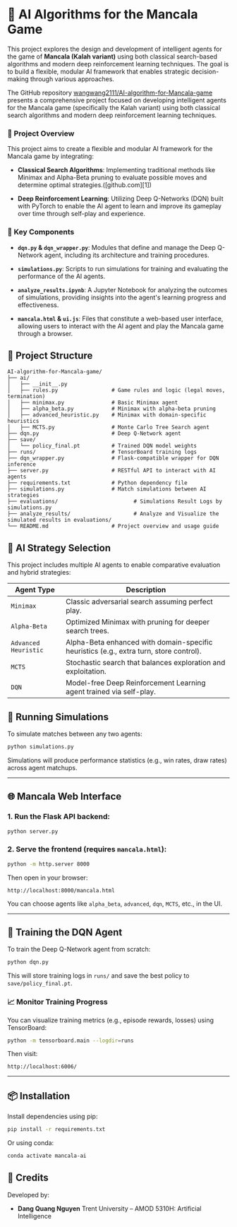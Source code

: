 # 🧠 AI Algorithms for the Mancala Game

This project explores the design and development of intelligent agents for the game of **Mancala (Kalah variant)** using both classical search-based algorithms and modern deep reinforcement learning techniques. The goal is to build a flexible, modular AI framework that enables strategic decision-making through various approaches.

The GitHub repository [wangwang2111/AI-algorithm-for-Mancala-game](https://github.com/wangwang2111/AI-algorithm-for-Mancala-game) presents a comprehensive project focused on developing intelligent agents for the Mancala game (specifically the Kalah variant) using both classical search algorithms and modern deep reinforcement learning techniques.


### 🧠 Project Overview

This project aims to create a flexible and modular AI framework for the Mancala game by integrating:

* **Classical Search Algorithms**: Implementing traditional methods like Minimax and Alpha-Beta pruning to evaluate possible moves and determine optimal strategies.([github.com][1])

* **Deep Reinforcement Learning**: Utilizing Deep Q-Networks (DQN) built with PyTorch to enable the AI agent to learn and improve its gameplay over time through self-play and experience.

### 🧩 Key Components

* **`dqn.py` & `dqn_wrapper.py`**: Modules that define and manage the Deep Q-Network agent, including its architecture and training procedures.

* **`simulations.py`**: Scripts to run simulations for training and evaluating the performance of the AI agents.

* **`analyze_results.ipynb`**: A Jupyter Notebook for analyzing the outcomes of simulations, providing insights into the agent's learning progress and effectiveness.

* **`mancala.html` & `ui.js`**: Files that constitute a web-based user interface, allowing users to interact with the AI agent and play the Mancala game through a browser.

## 📁 Project Structure

```
AI-algorithm-for-Mancala-game/
├── ai/
│   ├── __init__.py
│   ├── rules.py                 # Game rules and logic (legal moves, termination)
│   ├── minimax.py               # Basic Minimax agent
│   ├── alpha_beta.py            # Minimax with alpha-beta pruning
│   ├── advanced_heuristic.py    # Minimax with domain-specific heuristics
│   ├── MCTS.py                  # Monte Carlo Tree Search agent
├── dqn.py                       # Deep Q-Network agent
├── save/
│   └── policy_final.pt          # Trained DQN model weights
├── runs/                        # TensorBoard training logs
├── dqn_wrapper.py               # Flask-compatible wrapper for DQN inference
├── server.py                    # RESTful API to interact with AI agents
├── requirements.txt             # Python dependency file
├── simulations.py               # Match simulations between AI strategies
├── evaluations/                        # Simulations Result Logs by simulations.py
├── analyze_results/                    # Analyze and Visualize the simulated results in evaluations/
└── README.md                    # Project overview and usage guide
```

## 🧠 AI Strategy Selection

This project includes multiple AI agents to enable comparative evaluation and hybrid strategies:

| Agent Type           | Description                                                                 |
|----------------------|-----------------------------------------------------------------------------|
| `Minimax`            | Classic adversarial search assuming perfect play.                           |
| `Alpha-Beta`         | Optimized Minimax with pruning for deeper search trees.                     |
| `Advanced Heuristic` | Alpha-Beta enhanced with domain-specific heuristics (e.g., extra turn, store control). |
| `MCTS`               | Stochastic search that balances exploration and exploitation.               |
| `DQN`                | Model-free Deep Reinforcement Learning agent trained via self-play.         |

## 🧪 Running Simulations

To simulate matches between any two agents:

```bash
python simulations.py
```

Simulations will produce performance statistics (e.g., win rates, draw rates) across agent matchups.

---

## 🌐 Mancala Web Interface

### 1. Run the Flask API backend:
```bash
python server.py
```

### 2. Serve the frontend (requires `mancala.html`):
```bash
python -m http.server 8000
```

Then open in your browser:
```
http://localhost:8000/mancala.html
```

You can choose agents like `alpha_beta`, `advanced`, `dqn`, `MCTS`, etc., in the UI.

---

## 🧠 Training the DQN Agent

To train the Deep Q-Network agent from scratch:

```bash
python dqn.py
```

This will store training logs in `runs/` and save the best policy to `save/policy_final.pt`.

### 📈 Monitor Training Progress

You can visualize training metrics (e.g., episode rewards, losses) using TensorBoard:

```bash
python -m tensorboard.main --logdir=runs
```

Then visit:
```
http://localhost:6006/
```

---

## 📦 Installation

Install dependencies using pip:

```bash
pip install -r requirements.txt
```

Or using conda:

```bash
conda activate mancala-ai
```

## 🤝 Credits

Developed by:
- **Dang Quang Nguyen**
Trent University – AMOD 5310H: Artificial Intelligence
